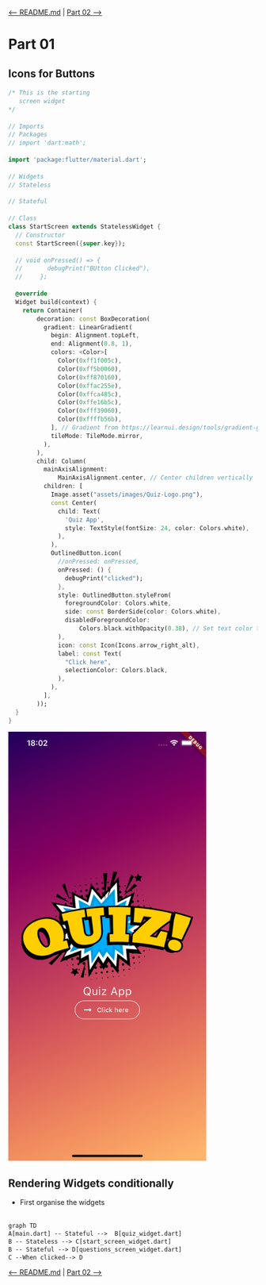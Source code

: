 [<-- README.md](https://github.com/PriyathamVarma/Learn-Flutter/blob/main/Quiz-App/README.md) | [Part 02 -->](https://github.com/PriyathamVarma/Learn-Flutter/blob/main/Quiz-App/Part-02.md)

# Part 01

## Icons for Buttons

```dart
/* This is the starting
   screen widget
*/

// Imports
// Packages
// import 'dart:math';

import 'package:flutter/material.dart';

// Widgets
// Stateless

// Stateful

// Class
class StartScreen extends StatelessWidget {
  // Constructor
  const StartScreen({super.key});

  // void onPressed() => {
  //       debugPrint("BUtton Clicked"),
  //     };

  @override
  Widget build(context) {
    return Container(
        decoration: const BoxDecoration(
          gradient: LinearGradient(
            begin: Alignment.topLeft,
            end: Alignment(0.8, 1),
            colors: <Color>[
              Color(0xff1f005c),
              Color(0xff5b0060),
              Color(0xff870160),
              Color(0xffac255e),
              Color(0xffca485c),
              Color(0xffe16b5c),
              Color(0xfff39060),
              Color(0xffffb56b),
            ], // Gradient from https://learnui.design/tools/gradient-generator.html
            tileMode: TileMode.mirror,
          ),
        ),
        child: Column(
          mainAxisAlignment:
              MainAxisAlignment.center, // Center children vertically
          children: [
            Image.asset("assets/images/Quiz-Logo.png"),
            const Center(
              child: Text(
                'Quiz App',
                style: TextStyle(fontSize: 24, color: Colors.white),
              ),
            ),
            OutlinedButton.icon(
              //onPressed: onPressed,
              onPressed: () {
                debugPrint("clicked");
              },
              style: OutlinedButton.styleFrom(
                foregroundColor: Colors.white,
                side: const BorderSide(color: Colors.white),
                disabledForegroundColor:
                    Colors.black.withOpacity(0.38), // Set text color to black
              ),
              icon: const Icon(Icons.arrow_right_alt),
              label: const Text(
                "Click here",
                selectionColor: Colors.black,
              ),
            ),
          ],
        ));
  }
}
```
<img src="https://github.com/PriyathamVarma/Learn-Flutter/blob/main/Images/Simulator%20Screenshot%20-%20Dice%20Test%20-%202023-12-26%20at%2018.02.41.png" width="400" height="auto" alt="Quiz app screenshot">

## Rendering Widgets conditionally

- First organise the widgets

```mermaid

graph TD
A[main.dart] -- Stateful -->  B[quiz_widget.dart] 
B -- Stateless --> C[start_screen_widget.dart]
B -- Stateful --> D[questions_screen_widget.dart]
C --When clicked--> D

```



[<-- README.md](https://github.com/PriyathamVarma/Learn-Flutter/blob/main/Quiz-App/README.md) | [Part 02 -->](https://github.com/PriyathamVarma/Learn-Flutter/blob/main/Quiz-App/Part-02.md)
